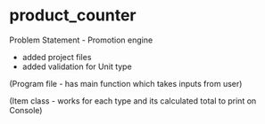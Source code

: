 # product_counter
Problem Statement - Promotion engine
- added project files 
- added validation for Unit type 

(Program file - has main function which takes inputs from user)

(Item class  - works for each type and its calculated total to print on Console)
